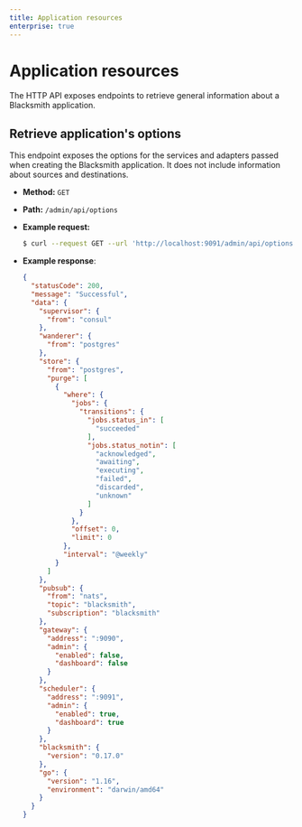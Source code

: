 ```yaml
---
title: Application resources
enterprise: true
---
```


# Application resources

The HTTP API exposes endpoints to retrieve general information about a Blacksmith
application.

## Retrieve application's options

This endpoint exposes the options for the services and adapters passed when creating
the Blacksmith application. It does not include information about sources and
destinations.

- **Method:** `GET`
- **Path:** `/admin/api/options`

- **Example request:**
  ```bash
  $ curl --request GET --url 'http://localhost:9091/admin/api/options'

  ```

- **Example response**:
  ```json
  {
    "statusCode": 200,
    "message": "Successful",
    "data": {
      "supervisor": {
        "from": "consul"
      },
      "wanderer": {
        "from": "postgres"
      },
      "store": {
        "from": "postgres",
        "purge": [
          {
            "where": {
              "jobs": {
                "transitions": {
                  "jobs.status_in": [
                    "succeeded"
                  ],
                  "jobs.status_notin": [
                    "acknowledged",
                    "awaiting",
                    "executing",
                    "failed",
                    "discarded",
                    "unknown"
                  ]
                }
              },
              "offset": 0,
              "limit": 0
            },
            "interval": "@weekly"
          }
        ]
      },
      "pubsub": {
        "from": "nats",
        "topic": "blacksmith",
        "subscription": "blacksmith"
      },
      "gateway": {
        "address": ":9090",
        "admin": {
          "enabled": false,
          "dashboard": false
        }
      },
      "scheduler": {
        "address": ":9091",
        "admin": {
          "enabled": true,
          "dashboard": true
        }
      },
      "blacksmith": {
        "version": "0.17.0"
      },
      "go": {
        "version": "1.16",
        "environment": "darwin/amd64"
      }
    }
  }

  ```
